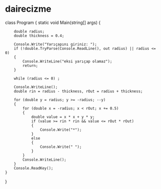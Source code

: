 # dairecizme


class Program
{
    static void Main(string[] args)
    {

        double radius;
        double thickness = 0.4;

        Console.Write("Yarıçapını giriniz: ");
        if (!double.TryParse(Console.ReadLine(), out radius) || radius <= 0)
        {
            Console.WriteLine("eksi yarıçap olamaz");
            return;
        }

        while (radius <= 0) ;

        Console.WriteLine();
        double rin = radius - thickness, rOut = radius + thickness;

        for (double y = radius; y >= -radius; --y)
        {
            for (double x = -radius; x < rOut; x += 0.5)
            {
                double value = x * x + y * y;
                if (value >= rin * rin && value <= rOut * rOut)
                {
                    Console.Write("*");
                }
                else
                {
                    Console.Write(" ");
                }
            }
            Console.WriteLine();
        }
        Console.ReadKey();
    }
}
